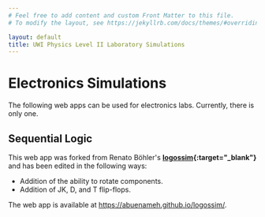 ```yaml
---
# Feel free to add content and custom Front Matter to this file.
# To modify the layout, see https://jekyllrb.com/docs/themes/#overriding-theme-defaults

layout: default
title: UWI Physics Level II Laboratory Simulations
---
```


# Electronics Simulations

The following web apps can be used for electronics labs. Currently, there is only one.

## Sequential Logic

This web app was forked from Renato Böhler's **[logossim](https://github.com/renato-bohler/logossim){:target="_blank"}** and has been edited in the following ways:
- Addition of the ability to rotate components.
- Addition of JK, D, and T flip-flops.

The web app is available at <https://abuenameh.github.io/logossim/>.
